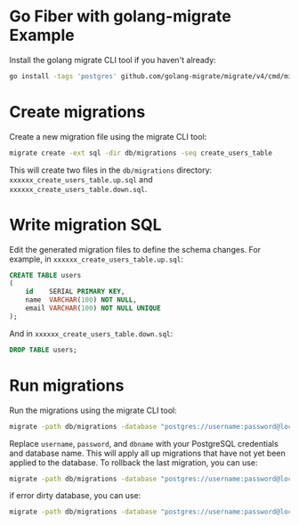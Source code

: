 # Go Fiber with golang-migrate Example

Install the golang migrate CLI tool if you haven't already:

```bash 
go install -tags 'postgres' github.com/golang-migrate/migrate/v4/cmd/migrate@latest
```

# Create migrations

Create a new migration file using the migrate CLI tool:

```bash 
migrate create -ext sql -dir db/migrations -seq create_users_table
```

This will create two files in the `db/migrations` directory: `xxxxxx_create_users_table.up.sql` and
`xxxxxx_create_users_table.down.sql`.

# Write migration SQL

Edit the generated migration files to define the schema changes. For example, in `xxxxxx_create_users_table.up.sql`:

```sql
CREATE TABLE users
(
    id    SERIAL PRIMARY KEY,
    name  VARCHAR(100) NOT NULL,
    email VARCHAR(100) NOT NULL UNIQUE
);
```

And in `xxxxxx_create_users_table.down.sql`:

```sql
DROP TABLE users;
``` 

# Run migrations

Run the migrations using the migrate CLI tool:

```bash 
migrate -path db/migrations -database "postgres://username:password@localhost:5432/dbname?sslmode=disable" up
```

Replace `username`, `password`, and `dbname` with your PostgreSQL credentials and database name.
This will apply all up migrations that have not yet been applied to the database.
To rollback the last migration, you can use:

```bash 
migrate -path db/migrations -database "postgres://username:password@localhost:5432/dbname?sslmode=disable" down
```

if error dirty database, you can use:

```bash 
migrate -path db/migrations -database "postgres://username:password@localhost:5432/dbname?sslmode=disable" force <version>
```




